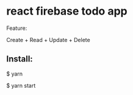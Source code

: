 # react firebase todo app

Feature:

Create + Read + Update + Delete

## Install:

$ yarn

$ yarn start
